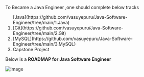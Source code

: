 To Became a Java Engineer ,one should complete below tracks 
<ol>
[Java](https://github.com/vasuyepuru/Java-Software-Engineer/tree/main/1.Java)
<li>[Git](https://github.com/vasuyepuru/Java-Software-Engineer/tree/main/2.Git)</li>
<li>[MySQL](https://github.com/vasuyepuru/Java-Software-Engineer/tree/main/3.MySQL)</li>
<li>Capstone Project</li>
</ol


Below is a <b>ROADMAP for Java Software Engineer</b>

![image](https://github.com/vasuyepuru/Java-Software-Engineer/assets/168894430/84e9750d-9c5a-4992-a89b-e158cbc3313c)

